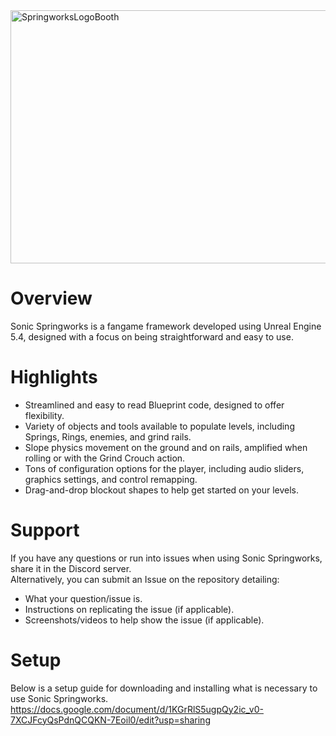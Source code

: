 <img width="960" height="405" alt="SpringworksLogoBooth" src="https://github.com/user-attachments/assets/62b80084-b720-43c3-bac6-d1043377f814" />

# Overview​
Sonic Springworks is a fangame framework developed using Unreal Engine 5.4, designed with a focus on being straightforward and easy to use.


# Highlights​
- Streamlined and easy to read Blueprint code, designed to offer flexibility.
- Variety of objects and tools available to populate levels, including Springs, Rings, enemies, and grind rails.
- Slope physics movement on the ground and on rails, amplified when rolling or with the Grind Crouch action.
- Tons of configuration options for the player, including audio sliders, graphics settings, and control remapping.
- Drag-and-drop blockout shapes to help get started on your levels.


# Support
If you have any questions or run into issues when using Sonic Springworks, share it in the Discord server.
<br/>Alternatively, you can submit an Issue on the repository detailing:
- What your question/issue is.
- Instructions on replicating the issue (if applicable).
- Screenshots/videos to help show the issue (if applicable).


# Setup
Below is a setup guide for downloading and installing what is necessary to use Sonic Springworks.
https://docs.google.com/document/d/1KGrRlS5ugpQy2ic_v0-7XCJFcyQsPdnQCQKN-7Eoil0/edit?usp=sharing
